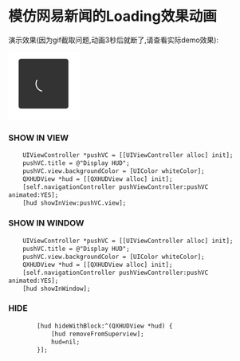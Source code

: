 模仿网易新闻的Loading效果动画
======================

演示效果(因为gif截取问题,动画3秒后就断了,请查看实际demo效果):

![image](https://raw.githubusercontent.com/qixin1106/NeteaseNews_LoadingHUD/master/showDisplay.gif)




### SHOW IN VIEW

        UIViewController *pushVC = [[UIViewController alloc] init];
        pushVC.title = @"Display HUD";
        pushVC.view.backgroundColor = [UIColor whiteColor];
        QXHUDView *hud = [[QXHUDView alloc] init];
        [self.navigationController pushViewController:pushVC animated:YES];
        [hud showInView:pushVC.view];

### SHOW IN WINDOW

        UIViewController *pushVC = [[UIViewController alloc] init];
        pushVC.title = @"Display HUD";
        pushVC.view.backgroundColor = [UIColor whiteColor];
        QXHUDView *hud = [[QXHUDView alloc] init];
        [self.navigationController pushViewController:pushVC animated:YES];
        [hud showInWindow];

### HIDE

            [hud hideWithBlock:^(QXHUDView *hud) {
                [hud removeFromSuperview];
                hud=nil;
            }];
